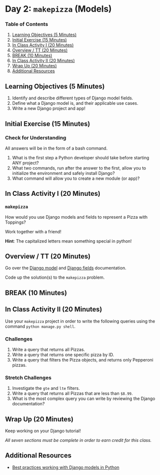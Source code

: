 # Day 2: `makepizza` (Models)

### Table of Contents

1. [Learning Objectives (5 Minutes)](#learning-objectives-5-minutes)
2. [Initial Exercise (15 Minutes)](#initial-exercise-15-minutes)
3. [In Class Activity I (20 Minutes)](#in-class-activity-i-20-minutes)
4. [Overview / TT (20 Minutes)](#overview--tt-20-minutes)
5. [BREAK (10 Minutes)](#break-10-minutes)
6. [In Class Activity II (20 Minutes)](#in-class-activity-ii-20-minutes)
7. [Wrap Up (20 Minutes)](#wrap-up-20-minutes)
8. [Additional Resources](#additional-resources)

## Learning Objectives (5 Minutes)

1. Identify and describe different types of Django model fields.
2. Define what a Django model is, and their applicable use cases.
3. Write a new Django project and app!

## Initial Exercise (15 Minutes)

### Check for Understanding

All answers will be in the form of a bash command.

1. What is the first step a Python developer should take before starting ANY project?
2. What two commands, run after the answer to the first, allow you to initialize the environment and safely install Django?
3. What command will allow you to create a new module (or app)?

## In Class Activity I (20 Minutes)

### `makepizza`

How would you use Django models and fields to represent a Pizza with Toppings?

Work together with a friend!

**Hint**: The capitalized letters mean something special in python!

## Overview / TT (20 Minutes)

Go over the [Django model](https://docs.djangoproject.com/en/2.2/topics/db/models) and [Django fields](https://docs.djangoproject.com/en/2.2/topics/db/models/#fields) documentation.

Code up the solution(s) to the `makepizza` problem.

## BREAK (10 Minutes)

## In Class Activity II (20 Minutes)

Use your `makepizza` project in order to write the following queries using the command `python manage.py shell`.

### Challenges

1. Write a query that returns all Pizzas.
2. Write a query that returns one specific pizza by ID.
3. Write a query that filters the Pizza objects, and returns only Pepperoni pizzas.

### Stretch Challenges

1. Investigate the `gte` and `lte` filters.
2. Write a query that returns all Pizzas that are less than `$8.99`.
3. What is the most complex query you can write by reviewing the Django documentation?

## Wrap Up (20 Minutes)

Keep working on your Django tutorial!

_All seven sections must be complete in order to earn credit for this class._

## Additional Resources

* [Best practices working with Django models in Python](https://steelkiwi.com/blog/best-practices-working-django-models-python/)

